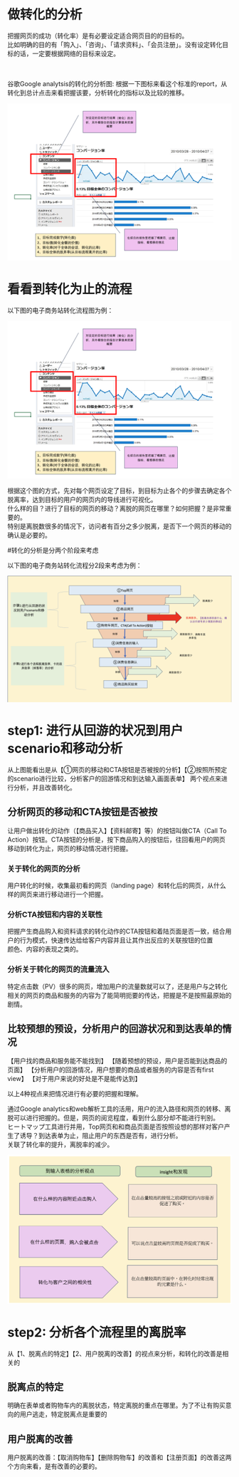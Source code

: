 # 做转化的分析

<p>把握网页的成功（转化率）是有必要设定适合网页目的的目标的。<br>
比如明确的目的有「购入」、「咨询」、「请求资料」、「会员注册」。没有设定转化目标的话，一定要根据网络的目标来设定。
</p>　

<p>谷歌Google analytsis的转化的分析图:
根据一下图标来看这个标准的report，从转化到总计点击来看把握该要，分析转化的指标以及比较的推移。

![谷歌Google analytsis的转化分析](https://github.com/Seankharisma/Data_Analysis_Project/blob/master/Web%20analyst/Web%E8%A7%A3%E6%9E%90/picture/Google%20_analytsis_Conversion.png)

</p>

# 看看到转化为止的流程
<p>以下图的电子商务站转化流程图为例：

![ECwebコンバージョンフロー](https://github.com/Seankharisma/Data_Analysis_Project/blob/master/Web%20analyst/Web%E8%A7%A3%E6%9E%90/picture/Google%20_analytsis_Conversion.png)

根据这个图的方式，先对每个网页设定了目标，到目标为止各个的步骤去确定各个脱离率，达到目标的用户的网页内的导线进行可视化。<br>
什么样的目？进行了目标的网页的移动？离脱的网页在哪里？如何把握？是非常重要的。<br>
特别是离脱数很多的情况下，访问者有百分之多少脱离，是否下一个网页的移动的确认是必要的。
</p>

#转化的分析是分两个阶段来考虑
<p>以下图的电子商务站转化流程分2段来考虑为例：

![ECwebコンバージョン2steps](https://github.com/Seankharisma/Data_Analysis_Project/blob/master/Web%20analyst/Web%E8%A7%A3%E6%9E%90/picture/ec_site_Conversion_2steps.png)


</p>

# step1: 进行从回游的状况到用户scenario和移动分析

从上图能看出是从【①网页的移动和CTA按钮是否被按的分析】【②按照所预定的scenario进行比较，分析客户的回游情况和到达输入画面表单】
两个视点来进行分析，并且改善转化。

## 分析网页的移动和CTA按钮是否被按
让用户做出转化的动作（【商品买入】【资料邮寄】等）的按钮叫做CTA（Call To Action）按钮。CTA按钮的分析是，按下商品购入的按钮后，往回看用户的网页
移动到转化为止，网页的移动情况进行把握。

### 关于转化的网页的分析
用户转化的时候，收集最初看的网页（landing page）和转化后的网页，从什么样的网页来进行移动进行一个把握。

### 分析CTA按钮和内容的关联性
把握产生商品购入和资料请求的转化动作的CTA按钮和着陆页面是否一致，结合用户的行为模式，快速传达给给客户内容并且让其作出反应的关联按钮的位置<br>
颜色、内容的表现之类的。

### 分析关于转化的网页的流量流入
特定点击数（PV）很多的网页，增加用户的流量数就可以了，还是用户与之转化相关的网页的商品和服务的内容为了能简明扼要的传达，把握是不是按照最原始的剧情。

## 比较预想的预设，分析用户的回游状况和到达表单的情况
<p>
【用户找的商品和服务能不能找到】
【随着预想的预设，用户是否能到达商品的页面】
【分析用户的回游情况，用户想要的商品或者服务的内容是否有first view】
【对于用户来说的好处是不是能传达到】

以上4种视点来把情况进行有必要的把握和理解。
</p>
<p>
通过Google analytics和web解析工具的活用，用户的流入路径和网页的转移、离脱可以进行把握的。但是，网页的阅览程度，看到什么部分却不能进行判别。<br>
ヒートマップ工具进行并用，Top网页和和商品页面是否按照设想的那样对客户产生了诱导？到达表单为止，阻止用户的东西是否有，进行分析。<br>
关联了转化率的提升，离脱率的减少。
</p>

![Toform_analysis](https://github.com/Seankharisma/Data_Analysis_Project/blob/master/Web%20analyst/Web%E8%A7%A3%E6%9E%90/picture/Toform_analytsis.png)

# step2: 分析各个流程里的离脱率
<p>从【1、脱离点的特定】【2、用户脱离的改善】的视点来分析，和转化的改善是相关的</p>

## 脱离点的特定
<p>明确在表单或者购物车内的离脱状态，特定离脱的重点在哪里。为了不让有购买意向的用户逃走，特定脱离点是重要的</p>

## 用户脱离的改善
<p>
用户脱离的改善：【取消购物车】【删除购物车】的改善和【注册页面】的改善这两个方向来看，是有改善的必要的。
</p>
<p></p>
